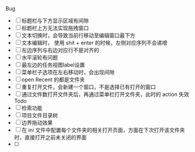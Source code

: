 Bug
 - [ ] 标题栏与下方显示区域有间隙
 - [ ] 标题栏上方无法实现拖拽窗口
 - [ ] 文本切换时，会导致当前行移动至编辑窗口最下方
 - [ ] 文本编辑时， 使用 shit + enter 的时候，左侧对应序列不会递增
 - [ ] 左边序列与右边对应行不是对齐的
 - [ ] 水平滚轮有问题
 - [ ] 最左边的任务视图label设置
 - [ ] 菜单栏子选项在左右移动时，会出现间隙
 - [ ] open Recent 的都是文件夹
 - [ ] 重复打开文件，会新建一个窗口，不是选择已有打开的窗口
 - [ ] 通过文件数打开文件夹后，再通过菜单栏打开文件夹，此时的 action 失效
Todo
 - [ ] 检索功能
 - [ ] 项目文件目录树
 - [ ] 边界拖动效果
 - [ ] 在 ini 文件中配置每个文件夹的相关打开页面，方面在下次打开该文件夹时，直接打开之前未关闭的界面
 - [ ]
